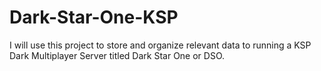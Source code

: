 # Dark-Star-One-KSP
I will use this project to store and organize relevant data to running a KSP Dark Multiplayer Server titled Dark Star One or DSO.
